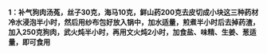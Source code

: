 #### 1：补气狗肉汤菟，丝子30克，海马10克，鲜山药200克去皮切成小块这三种药材冷水浸泡半小时，然后用纱布包好放入锅中，加水适量，煎煮半小时后去掉药渣，加入250克狗肉，武火炖半小时，再用文火炖2小时，加食盐、味精、生姜、葱适量，即可食用